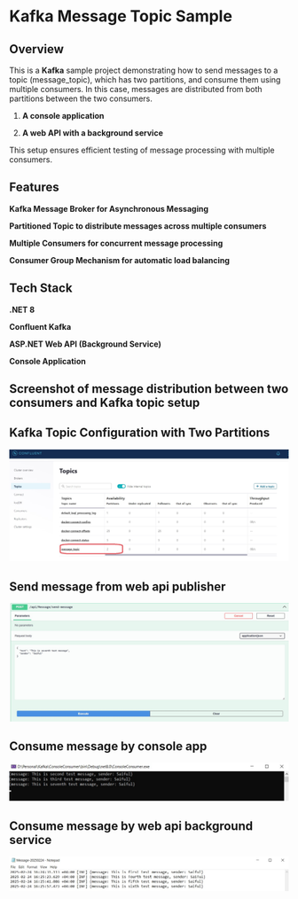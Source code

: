 # Kafka Message Topic Sample

## Overview
This is a **Kafka** sample project demonstrating how to send messages to a topic (message_topic), which has two partitions, and consume them using multiple consumers. In this case, messages are distributed from both partitions between the two consumers.

1. **A console application**

2. **A web API with a background service**

This setup ensures efficient testing of message processing with multiple consumers.

## Features
**Kafka Message Broker for Asynchronous Messaging**

**Partitioned Topic to distribute messages across multiple consumers**

**Multiple Consumers for concurrent message processing**

**Consumer Group Mechanism for automatic load balancing**

## Tech Stack
**.NET 8**

**Confluent Kafka**

**ASP.NET Web API (Background Service)**

**Console Application**

## Screenshot of message distribution between two consumers and Kafka topic setup

## Kafka Topic Configuration with Two Partitions
![My Screenshot](Publisher/Screenshot/Kafka_Topic.jpg)

## Send message from web api publisher
![My Screenshot](Publisher/Screenshot/Message_Sender.jpg)

## Consume message by console app
![My Screenshot](Publisher/Screenshot/Message_Console_Consumer.jpg)

## Consume message by web api background service
![My Screenshot](Publisher/Screenshot/Message_Web_Consumer.jpg)
